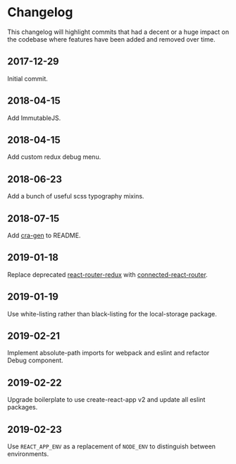 # Changelog

This changelog will highlight commits that had a decent or a huge impact on the
codebase where features have been added and removed over time.

## 2017-12-29

Initial commit.

## 2018-04-15

Add ImmutableJS.

## 2018-04-15

Add custom redux debug menu.

## 2018-06-23

Add a bunch of useful scss typography mixins.

## 2018-07-15

Add [cra-gen](https://github.com/kkoomen/cra-gen) to README.

## 2019-01-18

Replace deprecated
[react-router-redux](https://github.com/reactjs/react-router-redux) with
[connected-react-router](https://github.com/supasate/connected-react-router).

## 2019-01-19

Use white-listing rather than black-listing for the local-storage package.

## 2019-02-21

Implement absolute-path imports for webpack and eslint and refactor Debug component.

## 2019-02-22

Upgrade boilerplate to use create-react-app v2 and update all eslint packages.

## 2019-02-23

Use `REACT_APP_ENV` as a replacement of `NODE_ENV` to distinguish between environments.
